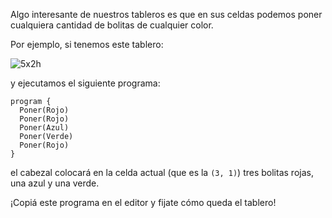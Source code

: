Algo interesante de nuestros tableros es que en sus celdas podemos poner cualquiera cantidad de bolitas de cualquier color.

Por ejemplo, si tenemos este tablero:

![5x2h](https://raw.githubusercontent.com/sagrado-corazon-alcal/mumuki-fundamentos-gobstones-guia-1-primeros-programas/master/5x2h.png)

y ejecutamos el siguiente programa:

```puppet
program {
  Poner(Rojo)
  Poner(Rojo)
  Poner(Azul)
  Poner(Verde)
  Poner(Rojo)
}
```

el cabezal colocará en la celda actual (que es la `(3, 1)`) tres bolitas rojas, una azul y una verde.

¡Copiá este programa en el editor y fijate cómo queda el tablero!